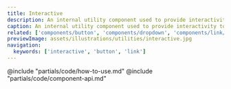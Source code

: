 ```yaml
---
title: Interactive
description: An internal utility component used to provide interactivity to other components.
caption: An internal utility component used to provide interactivity to other components.
related: ['components/button', 'components/dropdown', 'components/link/standalone', 'components/link/inline', 'components/pagination', 'components/side-nav', 'components/tag']
previewImage: assets/illustrations/utilities/interactive.jpg
navigation:
  keywords: ['interactive', 'button', 'link']
---
```


<section data-tab="Code">
  @include "partials/code/how-to-use.md"
  @include "partials/code/component-api.md"
</section>

